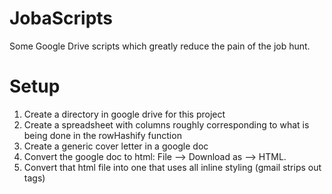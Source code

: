 JobaScripts
===========

Some Google Drive scripts which greatly reduce the pain of the job hunt.

Setup
===========
1.  Create a directory in google drive for this project
2.  Create a spreadsheet with columns roughly corresponding to what is being done in the rowHashify function
3.  Create a generic cover letter in a google doc
4.  Convert the google doc to html: File --> Download as --> HTML.
5.  Convert that html file into one that uses all inline styling (gmail strips out <style></style> tags)
